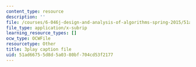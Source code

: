 ```yaml
---
content_type: resource
description: ''
file: /courses/6-046j-design-and-analysis-of-algorithms-spring-2015/51ad66755d8d5a0380bf704cd53f2177_8C_T4iTzPCU.vtt
file_type: application/x-subrip
learning_resource_types: []
ocw_type: OCWFile
resourcetype: Other
title: 3play caption file
uid: 51ad6675-5d8d-5a03-80bf-704cd53f2177
---
```

